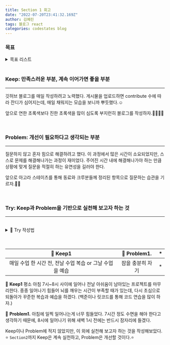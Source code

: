 ```yaml
---
title: Section 1 회고
date: "2022-07-20T23:41:32.169Z"
author: 김예린
tags: 블로그 react
categories: codestates blog
---
```


### 목표

<details>
<summary>목표 리스트</summary>
<div markdown="1">       
<br>

- 꾸준한 자기주도학습
- 고연봉 받는 개발자
- T자로 커리어 관리 **🚀**

<br>
</div>
</details>

<br>

### **Keep: 만족스러운 부분, 계속 이어가면 좋을 부분**
---

깃허브 블로그를 매일 작성하려고 노력했다. 게시물을 업로드하면 contribute 수에 따라 잔디가 심어지는데, 매일 채워지는 모습을 보니까 뿌듯했다.☺️

앞으로 연한 초록색보다 진한 초록색을 많이 심도록 부지런히 블로그를 작성하자.😬😬😬😬

<br>

### **Problem: 개선이 필요하다고 생각되는 부분**
***

질문하지 않고 혼자 힘으로 해결하려고 했다. 이 과정에서 많은 시간이 소요되었지만, 스스로 문제를 해결해나가는 과정이 재미었다. 주어진 시간 내에 해결해나가야 하는 만큼 상황에 맞게 질문을 적절히 하는 유연성을 길러야 한다. 

앞으로 아고라 스테이츠를 통해 동료와 크루분들께 정리된 항목으로 질문하는 습관을 기르자.😬😬

<br>

### **Try: Keep과 Problem을 기반으로 실천해 보고자 하는 것**
***

<br>

<details>
<summary>📌 Try 작성법</summary>
<div markdown="1">       
<br>
(keep 중에 반드시 유지하고 싶거나, 더 잘하고 싶은 것 / Problem을 해결하기 위한 실천)
<br>
</div>
</details>

<br>
<br>

|🧐 **Keep1**|🧐 **Problem1.**|*|
|:---:|:---:|:---:|
|매일 수업 한 시간 전, 전날 수업 복습 or 그날 수업을 예습|잠을 충분히 자기|*|

🧐 **Keep1**
평소 아침 7시~8시 사이에 일어나 전날 아쉬움이 남아있는 프로젝트를 마무리한다. 종종 일어나기 힘들어 뇌를 깨우는 시간이 부족할 때가 있는데, 다시 초심으로 되돌아가 꾸준한 복습과 예습을 하겠다. (백준이나 릿코드를 통해 코드 연습을 많이 하자.)

🧐 **Problem1.**
아침에 일찍 일어나는게 너무 힘들었다. 7시간 정도 수면을 해야 한다고 생각하기 때문에, 8시에 일어나기 위해 새벽 1시 전에는 반드시 잠자리에 들겠다.

Keep이나 Problem에 적지 않았지만, 이 외에 실천해 보고자 하는 것을 작성해보았다. ⭐ `Section2`까지 Keep은 계속 실천하고, Problem은 개선할 것이다.⭐